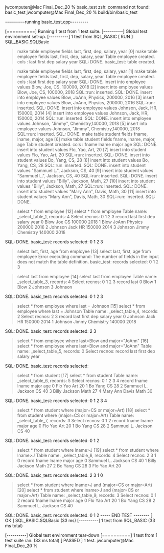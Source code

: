 jwcomputer@Mac Final_Dec_20 % basic_test
zsh: command not found: basic_test
jwcomputer@Mac Final_Dec_20 % build/bin/basic_test


----------running basic_test.cpp---------

[==========] Running 1 test from 1 test suite.
[----------] Global test environment set-up.
[----------] 1 test from SQL_BASIC
[ RUN      ] SQL_BASIC.SQLBasic
>make table employee fields  last,       first,         dep,      salary, year
[0] make table employee fields  last,       first,         dep,      salary, year
Table employee created. cols : last first dep salary year 
SQL: DONE.
basic_test: table created.

>make table employee fields  last,       first,         dep,      salary, year
[1] make table employee fields  last,       first,         dep,      salary, year
Table employee created. cols : last first dep salary year 
SQL: DONE.
>insert into employee values Blow,       Joe,           CS,       100000, 2018
[2] insert into employee values Blow,       Joe,           CS,       100000, 2018
SQL::run: inserted.
SQL: DONE.
>insert into employee values Blow,       JoAnn,         Physics,  200000, 2016
[3] insert into employee values Blow,       JoAnn,         Physics,  200000, 2016
SQL::run: inserted.
SQL: DONE.
>insert into employee values Johnson,    Jack,          HR,       150000, 2014
[4] insert into employee values Johnson,    Jack,          HR,       150000, 2014
SQL::run: inserted.
SQL: DONE.
>insert into employee values Johnson,    "Jimmy",     Chemistry,140000, 2018
[5] insert into employee values Johnson,    "Jimmy",     Chemistry,140000, 2018
SQL::run: inserted.
SQL: DONE.
>make table student fields  fname,          lname,    major,    age
[6] make table student fields  fname,          lname,    major,    age
Table student created. cols : fname lname major age 
SQL: DONE.
>insert into student values Flo,            Yao,        Art,    20
[7] insert into student values Flo,            Yao,     Art,    20
SQL::run: inserted.
SQL: DONE.
>insert into student values Bo,                      Yang,      CS,             28
[8] insert into student values Bo,                   Yang,      CS,             28
SQL::run: inserted.
SQL: DONE.
>insert into student values "Sammuel L.", Jackson,      CS,             40
[9] insert into student values "Sammuel L.", Jackson,   CS,             40
SQL::run: inserted.
SQL: DONE.
>insert into student values "Billy",         Jackson,   Math,   27
[10] insert into student values "Billy",             Jackson,   Math,   27
SQL::run: inserted.
SQL: DONE.
>insert into student values "Mary Ann",   Davis,        Math,   30
[11] insert into student values "Mary Ann",   Davis,    Math,   30
SQL::run: inserted.
SQL: DONE.



>select * from employee
[12] select * from employee
Table name: _select_table_1, records: 4
Select recnos: 0 1 2 3
    record           last          first            dep         salary           year
         0           Blow            Joe             CS         100000           2018
         1           Blow          JoAnn        Physics         200000           2016
         2        Johnson           Jack             HR         150000           2014
         3        Johnson          Jimmy      Chemistry         140000           2018

SQL: DONE.
basic_test: records selected: 0 1 2 3

>select last, first, age from employee
[13] select last, first, age from employee
Error executing command: The number of fields in the input does not match the table definition.
basic_test: records selected: 0 1 2 3

>select last from employee
[14] select last from employee
Table name: _select_table_3, records: 4
Select recnos: 0 1 2 3
    record           last
         0           Blow
         1           Blow
         2        Johnson
         3        Johnson

SQL: DONE.
basic_test: records selected: 0 1 2 3

>select * from employee where last = Johnson
[15] select * from employee where last = Johnson
Table name: _select_table_4, records: 2
Select recnos: 2 3
    record           last          first            dep         salary           year
         0        Johnson           Jack             HR         150000           2014
         1        Johnson          Jimmy      Chemistry         140000           2018

SQL: DONE.
basic_test: records selected: 2 3

>select * from employee where last=Blow and major="JoAnn"
[16] select * from employee where last=Blow and major="JoAnn"
Table name: _select_table_5, records: 0
Select recnos: 
    record           last          first            dep         salary           year

SQL: DONE.
basic_test: records selected: 

>select * from student
[17] select * from student
Table name: _select_table_6, records: 5
Select recnos: 0 1 2 3 4
    record          fname          lname          major            age
         0            Flo            Yao            Art             20
         1             Bo           Yang             CS             28
         2     Sammuel L.        Jackson             CS             40
         3          Billy        Jackson           Math             27
         4       Mary Ann          Davis           Math             30

SQL: DONE.
basic_test: records selected: 0 1 2 3 4

>select * from student where (major=CS or major=Art)
[18] select * from student where (major=CS or major=Art)
Table name: _select_table_7, records: 3
Select recnos: 0 1 2
    record          fname          lname          major            age
         0            Flo            Yao            Art             20
         1             Bo           Yang             CS             28
         2     Sammuel L.        Jackson             CS             40

SQL: DONE.
basic_test: records selected: 0 1 2

>select * from student where lname>J
[19] select * from student where lname>J
Table name: _select_table_8, records: 4
Select recnos: 2 3 1 0
    record          fname          lname          major            age
         0     Sammuel L.        Jackson             CS             40
         1          Billy        Jackson           Math             27
         2             Bo           Yang             CS             28
         3            Flo            Yao            Art             20

SQL: DONE.
basic_test: records selected: 2 3 1 0

>select * from student where lname>J and (major=CS or major=Art)
[20] select * from student where lname>J and (major=CS or major=Art)
Table name: _select_table_9, records: 3
Select recnos: 0 1 2
    record          fname          lname          major            age
         0            Flo            Yao            Art             20
         1             Bo           Yang             CS             28
         2     Sammuel L.        Jackson             CS             40

SQL: DONE.
basic_test: records selected: 0 1 2
----- END TEST --------
[       OK ] SQL_BASIC.SQLBasic (33 ms)
[----------] 1 test from SQL_BASIC (33 ms total)

[----------] Global test environment tear-down
[==========] 1 test from 1 test suite ran. (33 ms total)
[  PASSED  ] 1 test.
jwcomputer@Mac Final_Dec_20 % 